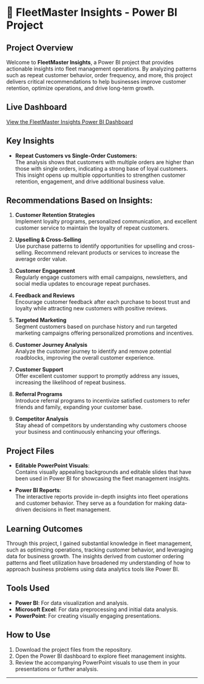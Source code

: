 # 🚛 FleetMaster Insights - Power BI Project

## Project Overview

Welcome to **FleetMaster Insights**, a Power BI project that provides actionable insights into fleet management operations. By analyzing patterns such as repeat customer behavior, order frequency, and more, this project delivers critical recommendations to help businesses improve customer retention, optimize operations, and drive long-term growth.

## Live Dashboard

[View the FleetMaster Insights Power BI Dashboard](https://app.powerbi.com/view?r=eyJrIjoiMWMzNmIyYzktMTJkYS00MzhmLWFlMjgtZDk2ZDc1ZDM4MDFhIiwidCI6IjNmMTcwMmFmLTNmNGUtNDk1ZS04YzhiLTEzNzIxZjM5YjFiMCJ9)


## Key Insights

- **Repeat Customers vs Single-Order Customers:**  
  The analysis shows that customers with multiple orders are higher than those with single orders, indicating a strong base of loyal customers. This insight opens up multiple opportunities to strengthen customer retention, engagement, and drive additional business value.

## Recommendations Based on Insights:

1. **Customer Retention Strategies**  
   Implement loyalty programs, personalized communication, and excellent customer service to maintain the loyalty of repeat customers.

2. **Upselling & Cross-Selling**  
   Use purchase patterns to identify opportunities for upselling and cross-selling. Recommend relevant products or services to increase the average order value.

3. **Customer Engagement**  
   Regularly engage customers with email campaigns, newsletters, and social media updates to encourage repeat purchases.

4. **Feedback and Reviews**  
   Encourage customer feedback after each purchase to boost trust and loyalty while attracting new customers with positive reviews.

5. **Targeted Marketing**  
   Segment customers based on purchase history and run targeted marketing campaigns offering personalized promotions and incentives.

6. **Customer Journey Analysis**  
   Analyze the customer journey to identify and remove potential roadblocks, improving the overall customer experience.

7. **Customer Support**  
   Offer excellent customer support to promptly address any issues, increasing the likelihood of repeat business.

8. **Referral Programs**  
   Introduce referral programs to incentivize satisfied customers to refer friends and family, expanding your customer base.

9. **Competitor Analysis**  
   Stay ahead of competitors by understanding why customers choose your business and continuously enhancing your offerings.

## Project Files

- **Editable PowerPoint Visuals**:  
  Contains visually appealing backgrounds and editable slides that have been used in Power BI for showcasing the fleet management insights.
  
- **Power BI Reports**:  
  The interactive reports provide in-depth insights into fleet operations and customer behavior. They serve as a foundation for making data-driven decisions in fleet management.

## Learning Outcomes

Through this project, I gained substantial knowledge in fleet management, such as optimizing operations, tracking customer behavior, and leveraging data for business growth. The insights derived from customer ordering patterns and fleet utilization have broadened my understanding of how to approach business problems using data analytics tools like Power BI.

## Tools Used

- **Power BI**: For data visualization and analysis.
- **Microsoft Excel**: For data preprocessing and initial data analysis.
- **PowerPoint**: For creating visually engaging presentations.
  
## How to Use

1. Download the project files from the repository.
2. Open the Power BI dashboard to explore fleet management insights.
3. Review the accompanying PowerPoint visuals to use them in your presentations or further analysis.

---

